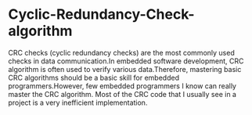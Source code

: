 # Cyclic-Redundancy-Check-algorithm
CRC checks (cyclic redundancy checks) are the most commonly used checks in data communication.In embedded software development, CRC algorithm is often used to verify various data.Therefore, mastering basic CRC algorithms should be a basic skill for embedded programmers.However, few embedded programmers I know can really master the CRC algorithm. Most of the CRC code that I usually see in a project is a very inefficient implementation.
